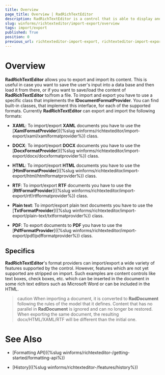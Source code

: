 ```yaml
---
title: Overview
page_title: Overview | RadRichTextEditor
description: RadRichTextEditor is a control that is able to display and edit rich-text content including formatted text arranged in pages, paragraphs, spans (runs), tables, etc. 
slug: winforms/richtexteditor/import-export/overview
tags: import/export
published: True
position: 0
previous_url: richtexteditor-import-export, richtexteditor-import-export-data-providers
---
```


# Overview

__RadRichTextEditor__ allows you to export and import its content. This is useful in case you want to save the user's input into a data base and then load it from there, or if you want to save/load the content of __RadRichTextEditor__ to/from a file. To import and export you have to use a specific class that implements the __IDocumentFormatProvider__. You can find built-in classes, that implement this interface, for each of the supported formats. Currently __RadRichTextEditor__ can export and import the following formats:
      

* __XAML__: To import/export __XAML__ documents you have to use the [__XamlFormatProvider__]({%slug winforms/richtexteditor/import-export/xaml/xamlformatprovider%}) class.

* __DOCX__: To import/export __DOCX__ documents you have to use the [__DocxFormatProvider__]({%slug winforms/richtexteditor/import-export/docx/docxformatprovider%}) class.

* __HTML__: To import/export __HTML__ documents you have to use the [__HtmlFormatProvider__]({%slug winforms/richtexteditor/import-export/html/htmlformatprovider%}) class.
     
* __RTF__: To import/export __RTF__ documents you have to use the [__RtfFormatProvider__]({%slug winforms/richtexteditor/import-export/rtf/rtfformatprovider%}) class.

* __Plain text__: To import/export plain text documents you have to use the [__TxtFormatProvider__]({%slug winforms/richtexteditor/import-export/plain-text/txtformatprovider%}) class.

* __PDF__: To export documents to __PDF__ you have to use the [__PdfFormatProvider__]({%slug winforms/richtexteditor/import-export/pdf/pdfformatprovider%}) class.

## Specifics

__RadRichTextEditor__'s format providers can import/export a wide variety of features supported by the control. However, features which are not yet supported are stripped on import. Such examples are content controls like text boxes, check boxes, etc. which can be inserted in the document in some rich text editors such as Microsoft Word or can be included in the HTML.

>caution When importing a document, it is converted to **RadDocument** following the rules of the model that it defines. Content that has no parallel in **RadDocument** is ignored and can no longer be restored.
>When exporting the same document, the resulting docx/HTML/XAML/RTF will be different than the initial one.
>

# See Also

 * [Formatting API]({%slug winforms/richtexteditor-/getting-started/formatting-api%})

 * [History]({%slug winforms/richtexteditor-/features/history%})